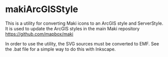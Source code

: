 # makiArcGISStyle	

This is a utility for converting Maki icons to an ArcGIS style and ServerStyle.  It is used to update the ArcGIS styles in the main Maki repository https://github.com/mapbox/maki

In order to use the utility, the SVG sources must be converted to EMF.  See the .bat file for a simple way to do this with Inkscape.
